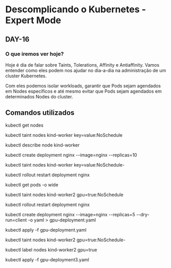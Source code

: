 
# Descomplicando o Kubernetes - Expert Mode

## DAY-16

### O que iremos ver hoje?

Hoje é dia de falar sobre Taints, Tolerations, Affinity e Antiaffinity. Vamos entender como eles podem nos ajudar no dia-a-dia na administração de um cluster Kubernetes.

Com eles podemos isolar workloads, garantir que Pods sejam agendados em Nodes específicos e até mesmo evitar que Pods sejam agendados em determinados Nodes do cluster.

## Comandos utilizados

<p>kubectl get nodes</p>
<p>kubectl taint nodes kind-worker key=value:NoSchedule</p>
<p>kubectl describe node kind-worker</p>
<p>kubectl create deployment nginx --image=nginx --replicas=10</p>
<p>kubectl taint nodes kind-worker key=value:NoSchedule-</p>
<p>kubectl rollout restart deployment nginx</p>
<p>kubectl get pods -o wide</p>
<p>kubectl taint nodes kind-worker2 gpu=true:NoSchedule</p>
<p>kubectl rollout restart deployment nginx</p>
<p>kubectl create deployment nginx --image=nginx --replicas=5 --dry-run=client -o yaml > gpu-deployment.yaml</p>
<p>kubectl apply -f gpu-deployment.yaml</p>
<p>kubectl taint nodes kind-worker2 gpu=true:NoSchedule-</p>
<p>kubectl label nodes kind-worker2 gpu=true</p>
<p>kubectl apply -f gpu-deployment3.yaml</p>



